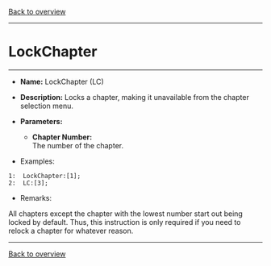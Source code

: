 [Back to overview](index.md)

---
# LockChapter
---
- **Name:** LockChapter (LC)
- **Description:** Locks a chapter, making it unavailable from the chapter selection menu.
- **Parameters:**  
  - **Chapter Number:**  
    The number of the chapter.

- Examples:
```
1:  LockChapter:[1];
2:  LC:[3];
```

- Remarks:
>
All chapters except the chapter with the lowest number start out being locked by default.
Thus, this instruction is only required if you need to relock a chapter for whatever reason.

---
[Back to overview](index.md)
